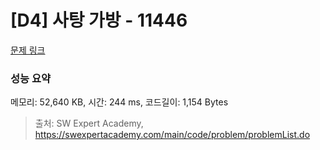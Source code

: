 # [D4] 사탕 가방 - 11446 

[문제 링크](https://swexpertacademy.com/main/code/problem/problemDetail.do?contestProbId=AXdHxTNqC2IDFAS5) 

### 성능 요약

메모리: 52,640 KB, 시간: 244 ms, 코드길이: 1,154 Bytes



> 출처: SW Expert Academy, https://swexpertacademy.com/main/code/problem/problemList.do